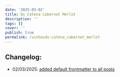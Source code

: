 ```yaml
---
date: '2025-03-02'
title: Dv Catena Cabernet Merlot
description: ''
tags: []
cover: ''
publish: true
permalink: /vinhosdv-catena_cabernet_merlot
---
```


## Changelog:
 - 02/03/2025: [added default frontmatter to all posts](https://github.com/bolokoz/yurio/commit/9756dc53320db69a162e10b64f310a555bc90f06)
